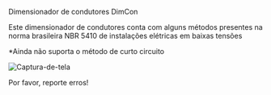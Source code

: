 Dimensionador de condutores DimCon

Este dimensionador de condutores conta com alguns métodos presentes na norma brasileira NBR 5410 de instalações elétricas em baixas tensões

*Ainda não suporta o método de curto circuito

![Captura-de-tela](https://user-images.githubusercontent.com/31085171/125458574-6f43f814-c538-42e4-9fc1-da5add3a862f.png)

Por favor, reporte erros!
